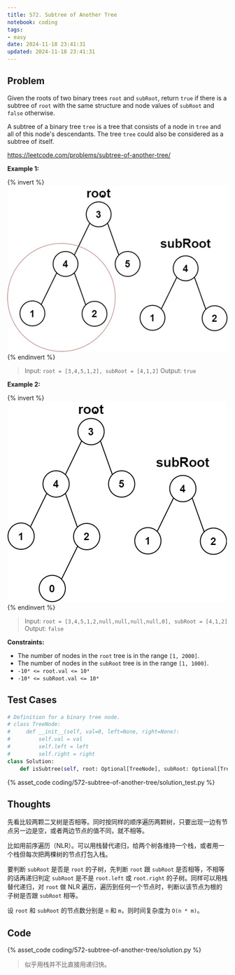 ```yaml
---
title: 572. Subtree of Another Tree
notebook: coding
tags:
- easy
date: 2024-11-18 23:41:31
updated: 2024-11-18 23:41:31
---
```

## Problem

Given the roots of two binary trees `root` and `subRoot`, return `true` if there is a subtree of `root` with the same structure and node values of `subRoot` and `false` otherwise.

A subtree of a binary tree `tree` is a tree that consists of a node in `tree` and all of this node's descendants. The tree `tree` could also be considered as a subtree of itself.

<https://leetcode.com/problems/subtree-of-another-tree/>

**Example 1:**

{% invert %}
![case1](572-subtree-of-another-tree/case1.png)
{% endinvert %}

> Input: `root = [3,4,5,1,2], subRoot = [4,1,2]`
> Output: `true`

**Example 2:**

{% invert %}
![case2](572-subtree-of-another-tree/case2.png)
{% endinvert %}

> Input: `root = [3,4,5,1,2,null,null,null,null,0], subRoot = [4,1,2]`
> Output: `false`

**Constraints:**

- The number of nodes in the `root` tree is in the range `[1, 2000]`.
- The number of nodes in the `subRoot` tree is in the range `[1, 1000]`.
- `-10⁴ <= root.val <= 10⁴`
- `-10⁴ <= subRoot.val <= 10⁴`

## Test Cases

``` python
# Definition for a binary tree node.
# class TreeNode:
#     def __init__(self, val=0, left=None, right=None):
#         self.val = val
#         self.left = left
#         self.right = right
class Solution:
    def isSubtree(self, root: Optional[TreeNode], subRoot: Optional[TreeNode]) -> bool:
```

{% asset_code coding/572-subtree-of-another-tree/solution_test.py %}

## Thoughts

先看比较两颗二叉树是否相等。同时按同样的顺序遍历两颗树，只要出现一边有节点另一边是空，或者两边节点的值不同，就不相等。

比如用前序遍历（NLR）。可以用栈替代递归，给两个树各维持一个栈，或者用一个栈但每次把两棵树的节点打包入栈。

要判断 `subRoot` 是否是 `root` 的子树，先判断 `root` 跟 `subRoot` 是否相等，不相等的话再递归判定 `subRoot` 是不是 `root.left` 或 `root.right` 的子树。同样可以用栈替代递归，对 `root` 做 NLR 遍历，遍历到任何一个节点时，判断以该节点为根的子树是否跟 `subRoot` 相等。

设 `root` 和 `subRoot` 的节点数分别是 `n` 和 `m`，则时间复杂度为 `O(n * m)`。

## Code

{% asset_code coding/572-subtree-of-another-tree/solution.py %}

> 似乎用栈并不比直接用递归快。
